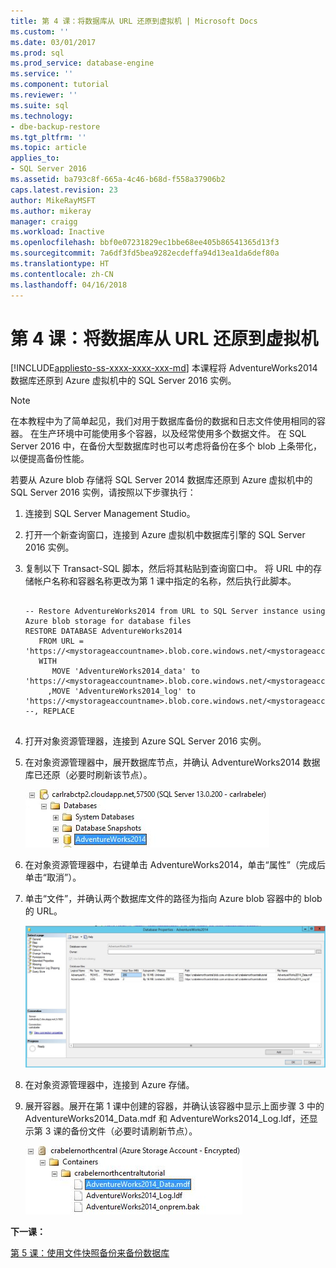 ```yaml
---
title: 第 4 课：将数据库从 URL 还原到虚拟机 | Microsoft Docs
ms.custom: ''
ms.date: 03/01/2017
ms.prod: sql
ms.prod_service: database-engine
ms.service: ''
ms.component: tutorial
ms.reviewer: ''
ms.suite: sql
ms.technology:
- dbe-backup-restore
ms.tgt_pltfrm: ''
ms.topic: article
applies_to:
- SQL Server 2016
ms.assetid: ba793c8f-665a-4c46-b68d-f558a37906b2
caps.latest.revision: 23
author: MikeRayMSFT
ms.author: mikeray
manager: craigg
ms.workload: Inactive
ms.openlocfilehash: bbf0e07231829ec1bbe68ee405b86541365d13f3
ms.sourcegitcommit: 7a6df3fd5bea9282ecdeffa94d13ea1da6def80a
ms.translationtype: HT
ms.contentlocale: zh-CN
ms.lasthandoff: 04/16/2018
---
```

# <a name="lesson-4-restore-database-to-virtual-machine-from-url"></a>第 4 课：将数据库从 URL 还原到虚拟机
[!INCLUDE[appliesto-ss-xxxx-xxxx-xxx-md](../includes/appliesto-ss-xxxx-xxxx-xxx-md.md)]
本课程将 AdventureWorks2014 数据库还原到 Azure 虚拟机中的 SQL Server 2016 实例。
  
> [!NOTE]  
> 在本教程中为了简单起见，我们对用于数据库备份的数据和日志文件使用相同的容器。 在生产环境中可能使用多个容器，以及经常使用多个数据文件。 在 SQL Server 2016 中，在备份大型数据库时也可以考虑将备份在多个 blob 上条带化，以便提高备份性能。  
  
若要从 Azure blob 存储将 SQL Server 2014 数据库还原到 Azure 虚拟机中的 SQL Server 2016 实例，请按照以下步骤执行：  
  
1.  连接到 SQL Server Management Studio。  
  
2.  打开一个新查询窗口，连接到 Azure 虚拟机中数据库引擎的 SQL Server 2016 实例。  
  
3.  复制以下 Transact-SQL 脚本，然后将其粘贴到查询窗口中。 将 URL 中的存储帐户名称和容器名称更改为第 1 课中指定的名称，然后执行此脚本。  
  
    ```  
  
    -- Restore AdventureWorks2014 from URL to SQL Server instance using Azure blob storage for database files  
    RESTORE DATABASE AdventureWorks2014   
       FROM URL = 'https://<mystorageaccountname>.blob.core.windows.net/<mystorageaccountcontainername>/AdventureWorks2014_onprem.bak'   
       WITH  
          MOVE 'AdventureWorks2014_data' to 'https://<mystorageaccountname>.blob.core.windows.net/<mystorageaccountcontainername>/AdventureWorks2014_Data.mdf'  
         ,MOVE 'AdventureWorks2014_log' to 'https://<mystorageaccountname>.blob.core.windows.net/<mystorageaccountcontainername>/AdventureWorks2014_Log.ldf'  
    --, REPLACE  
  
    ```  
  
4.  打开对象资源管理器，连接到 Azure SQL Server 2016 实例。  
  
5.  在对象资源管理器中，展开数据库节点，并确认 AdventureWorks2014 数据库已还原（必要时刷新该节点）。  
  
    ![还原到虚拟机中的 SQL Server 2016 的 Adventure Works 2014 数据库](../relational-databases/media/311f69a6-8443-4df5-8f30-3103c2472300.JPG "还原到虚拟机中的 SQL Server 2016 的 Adventure Works 2014 数据库")  
  
6.  在对象资源管理器中，右键单击 AdventureWorks2014，单击“属性”（完成后单击“取消”）。  
  
7.  单击“文件”，并确认两个数据库文件的路径为指向 Azure blob 容器中的 blob 的 URL。  
  
    ![数据库属性，其中将逻辑数据文件的文件路径显示为 URL](../relational-databases/media/cfeee576-6319-460e-9fa2-f0922e02ee23.JPG "数据库属性，其中将逻辑数据文件的文件路径显示为 URL")  
  
8.  在对象资源管理器中，连接到 Azure 存储。  
  
9. 展开容器。展开在第 1 课中创建的容器，并确认该容器中显示上面步骤 3 中的 AdventureWorks2014_Data.mdf 和 AdventureWorks2014_Log.ldf，还显示第 3 课的备份文件（必要时请刷新节点）。  
  
    ![Adventure Works 2014 数据和日志文件显示为 Azure 容器中的 blob](../relational-databases/media/156c7d73-44be-4754-9653-04cccb6c3066.JPG "Adventure Works 2014 数据和日志文件显示为 Azure 容器中的 blob")  
  
**下一课：**  
  
[第 5 课：使用文件快照备份来备份数据库](../relational-databases/lesson-5-backup-database-using-file-snapshot-backup.md)  
  
  
  
